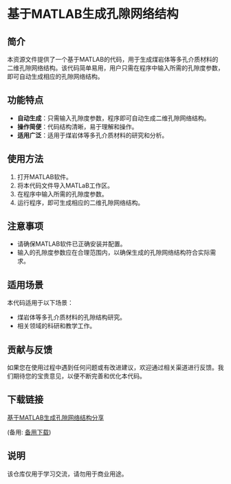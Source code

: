 # 基于MATLAB生成孔隙网络结构

## 简介
本资源文件提供了一个基于MATLAB的代码，用于生成煤岩体等多孔介质材料的二维孔隙网络结构。该代码简单易用，用户只需在程序中输入所需的孔隙度参数，即可自动生成相应的孔隙网络结构。

## 功能特点
- **自动生成**：只需输入孔隙度参数，程序即可自动生成二维孔隙网络结构。
- **操作简便**：代码结构清晰，易于理解和操作。
- **适用广泛**：适用于煤岩体等多孔介质材料的研究和分析。

## 使用方法
1. 打开MATLAB软件。
2. 将本代码文件导入MATLaB工作区。
3. 在程序中输入所需的孔隙度参数。
4. 运行程序，即可生成相应的二维孔隙网络结构。

## 注意事项
- 请确保MATLAB软件已正确安装并配置。
- 输入的孔隙度参数应在合理范围内，以确保生成的孔隙网络结构符合实际需求。

## 适用场景
本代码适用于以下场景：
- 煤岩体等多孔介质材料的孔隙结构研究。
- 相关领域的科研和教学工作。

## 贡献与反馈
如果您在使用过程中遇到任何问题或有改进建议，欢迎通过相关渠道进行反馈。我们期待您的宝贵意见，以便不断完善和优化本代码。

## 下载链接
[基于MATLAB生成孔隙网络结构分享](https://pan.quark.cn/s/e64b8e1cf7b0) 

(备用: [备用下载](https://pan.baidu.com/s/1JreKQdFANONUHc3j5gud5A?pwd=1234))

## 说明

该仓库仅用于学习交流，请勿用于商业用途。

